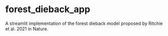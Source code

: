 # forest_dieback_app
A streamlit implementation of the forest dieback model proposed by Ritchie et al. 2021 in Nature.
